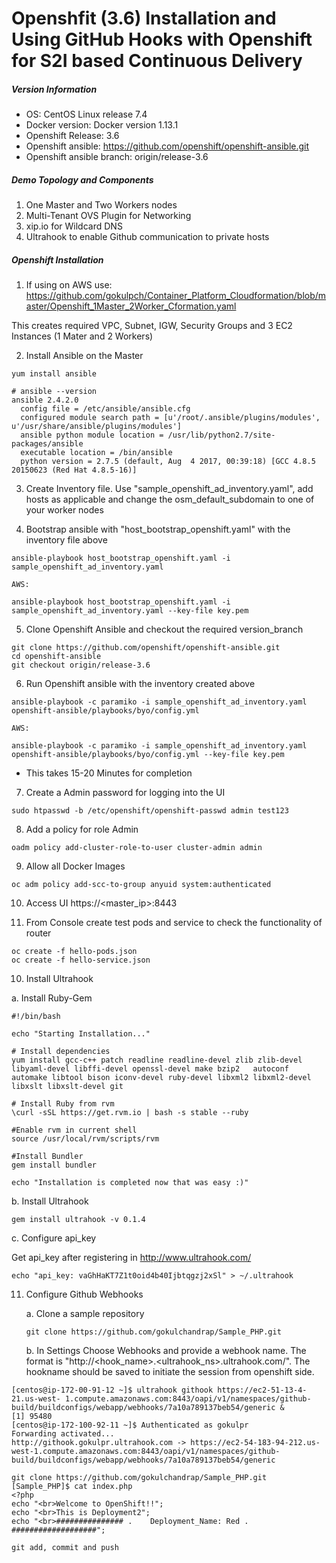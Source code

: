 # Openshfit (3.6) Installation and Using GitHub Hooks with Openshift for S2I based Continuous Delivery

##### Version Information

* OS: CentOS Linux release 7.4
* Docker version: Docker version 1.13.1
* Openshift Release: 3.6
* Openshift ansible: https://github.com/openshift/openshift-ansible.git
* Openshift ansible branch: origin/release-3.6

##### Demo Topology and Components

1. One Master and Two Workers nodes
2. Multi-Tenant OVS Plugin for Networking
3. xip.io for Wildcard DNS
4. Ultrahook to enable Github communication to private hosts

##### Openshift Installation

1. If using on AWS use: https://github.com/gokulpch/Container_Platform_Cloudformation/blob/master/Openshift_1Master_2Worker_Cformation.yaml

  This creates required VPC, Subnet, IGW, Security Groups and 3 EC2 Instances (1 Mater and 2 Workers)

2. Install Ansible on the Master 

```
yum install ansible

# ansible --version
ansible 2.4.2.0
  config file = /etc/ansible/ansible.cfg
  configured module search path = [u'/root/.ansible/plugins/modules', u'/usr/share/ansible/plugins/modules']
  ansible python module location = /usr/lib/python2.7/site-packages/ansible
  executable location = /bin/ansible
  python version = 2.7.5 (default, Aug  4 2017, 00:39:18) [GCC 4.8.5 20150623 (Red Hat 4.8.5-16)]
```

3. Create Inventory file. Use "sample_openshift_ad_inventory.yaml", add hosts as applicable and change the osm_default_subdomain to one of your worker nodes

4. Bootstrap ansible with "host_bootstrap_openshift.yaml" with the inventory file above

```
ansible-playbook host_bootstrap_openshift.yaml -i sample_openshift_ad_inventory.yaml

AWS:

ansible-playbook host_bootstrap_openshift.yaml -i sample_openshift_ad_inventory.yaml --key-file key.pem
```

5. Clone Openshift Ansible and checkout the required version_branch

```
git clone https://github.com/openshift/openshift-ansible.git
cd openshift-ansible
git checkout origin/release-3.6
```

6. Run Openshift ansible with the inventory created above

```
ansible-playbook -c paramiko -i sample_openshift_ad_inventory.yaml openshift-ansible/playbooks/byo/config.yml

AWS:

ansible-playbook -c paramiko -i sample_openshift_ad_inventory.yaml openshift-ansible/playbooks/byo/config.yml --key-file key.pem
```
* This takes 15-20 Minutes for completion

7. Create a Admin password for logging into the UI

```
sudo htpasswd -b /etc/openshift/openshift-passwd admin test123
```

8. Add a policy for role Admin

```
oadm policy add-cluster-role-to-user cluster-admin admin
```

9. Allow all Docker Images

```
oc adm policy add-scc-to-group anyuid system:authenticated
```

10. Access UI https://<master_ip>:8443




11. From Console create test pods and service to check the functionality of router

```
oc create -f hello-pods.json
oc create -f hello-service.json
```

10. Install Ultrahook

   a. Install Ruby-Gem
   
   ```
   #!/bin/bash

   echo "Starting Installation..."

   # Install dependencies
   yum install gcc-c++ patch readline readline-devel zlib zlib-devel libyaml-devel libffi-devel openssl-devel make bzip2   autoconf automake libtool bison iconv-devel ruby-devel libxml2 libxml2-devel libxslt libxslt-devel git

   # Install Ruby from rvm
   \curl -sSL https://get.rvm.io | bash -s stable --ruby

   #Enable rvm in current shell
   source /usr/local/rvm/scripts/rvm

   #Install Bundler
   gem install bundler

   echo "Installation is completed now that was easy :)"
```

  b. Install Ultrahook
  
  ```
  gem install ultrahook -v 0.1.4
  ```

  c. Configure api_key
  
  Get api_key after registering in <http://www.ultrahook.com/>
  
  ```
  echo "api_key: vaGhHaKT7Z1t0oid4b40Ijbtqgzj2xSl" > ~/.ultrahook
  ```

11. Configure Github Webhooks

    a. Clone a sample repository
    
    ```
    git clone https://github.com/gokulchandrap/Sample_PHP.git
    ```
    
    b. In Settings Choose Webhooks and provide a webhook name. The format is "http://<hook_name>.<ultrahook_ns>.ultrahook.com/". The hookname should be saved to initiate the session from openshift side.
    
    




  ```
  [centos@ip-172-00-91-12 ~]$ ultrahook githook https://ec2-51-13-4-21.us-west- 1.compute.amazonaws.com:8443/oapi/v1/namespaces/github-build/buildconfigs/webapp/webhooks/7a10a789137beb54/generic &
[1] 95480
[centos@ip-172-100-92-11 ~]$ Authenticated as gokulpr
Forwarding activated...
http://githook.gokulpr.ultrahook.com -> https://ec2-54-183-94-212.us-west-1.compute.amazonaws.com:8443/oapi/v1/namespaces/github-build/buildconfigs/webapp/webhooks/7a10a789137beb54/generic
```



```
git clone https://github.com/gokulchandrap/Sample_PHP.git
[Sample_PHP]$ cat index.php
<?php
echo "<br>Welcome to OpenShift!!";
echo "<br>This is Deployment2";
echo "<br>############### .    Deployment_Name: Red .  ###################";

git add, commit and push
```






 
